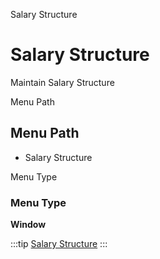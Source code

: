
Salary Structure
# Salary Structure


Maintain Salary Structure

Menu Path
## Menu Path



- Salary Structure

Menu Type
### Menu Type

**Window**


:::tip
[Salary Structure](functional-guide/window/window-salary-structure.md)
:::